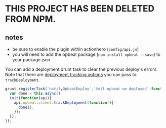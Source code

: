 # THIS PROJECT HAS BEEN DELETED FROM NPM.

## notes
- be sure to enable the plugin within actionhero (`config/api.js`)
- you will need to add the opbeat package (`npm install opbeat --save`) to your package.json

You can add a deployment drunt task to clear the previous deploy's errors.  Note that there are [deployment tracking options](https://github.com/watson/opbeat-node#deployment-tracking) you can pass to `trackDeployment`.
```javascript
grunt.registerTask('notifyOpbeatDeploy','tell opbeat we deployed',function(message){
  var done = this.async()
  init(function(api){
    api.opbeat.client.trackDeployment(function(){
      done();
    });
  });
});
```
